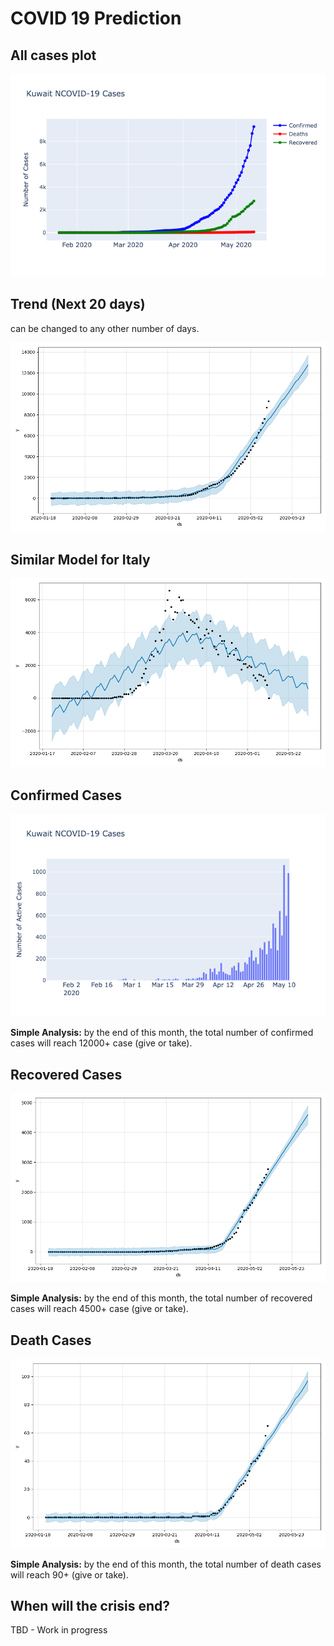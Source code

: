 # COVID 19 Prediction

## All cases plot

![all cases plot figure](Figures/Ncovid%2019%20cases%20plot.png)

## Trend (Next **20 days**)

can be changed to any other number of days.

![model figure](Figures/Confirmed%20cases%20prediction%2020%20days.png)

## Similar Model for Italy

![Italy model figure](/Figures/predictive%20model%20italy.png)

## Confirmed Cases

![Confirmed cases per day figure](/Figures/casesperdaykuwaitplot.png)

**Simple Analysis:** by the end of this month, the total number of confirmed cases will reach 12000+ case (give or take).

## Recovered Cases

![recovered cases model figure](/Figures/Recovered%20trend%20in%2020%20days.png)

**Simple Analysis:** by the end of this month, the total number of recovered cases will reach 4500+ case (give or take).

## Death Cases

![death cases model figure](/Figures/death%20prediction%20in%2020%20days.png)

**Simple Analysis:** by the end of this month, the total number of death cases will reach 90+ (give or take).

## When will the crisis end?

TBD - Work in progress
